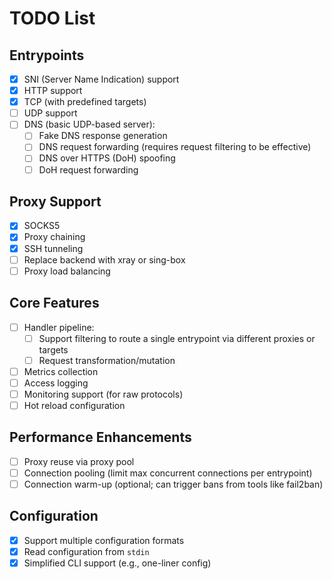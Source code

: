 # TODO List

## Entrypoints

* [x] SNI (Server Name Indication) support
* [x] HTTP support
* [x] TCP (with predefined targets)
* [ ] UDP support
* [ ] DNS (basic UDP-based server):
  * [ ] Fake DNS response generation
  * [ ] DNS request forwarding (requires request filtering to be effective)
  * [ ] DNS over HTTPS (DoH) spoofing
  * [ ] DoH request forwarding

## Proxy Support

* [x] SOCKS5
* [x] Proxy chaining
* [x] SSH tunneling
* [ ] Replace backend with xray or sing-box
* [ ] Proxy load balancing

## Core Features

* [ ] Handler pipeline:
  * [ ] Support filtering to route a single entrypoint via different proxies or targets
  * [ ] Request transformation/mutation
* [ ] Metrics collection
* [ ] Access logging
* [ ] Monitoring support (for raw protocols)
* [ ] Hot reload configuration

## Performance Enhancements

* [ ] Proxy reuse via proxy pool
* [ ] Connection pooling (limit max concurrent connections per entrypoint)
* [ ] Connection warm-up (optional; can trigger bans from tools like fail2ban)

## Configuration

* [x] Support multiple configuration formats
* [x] Read configuration from `stdin`
* [x] Simplified CLI support (e.g., one-liner config)
